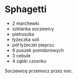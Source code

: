 # Sphagetti

- 2 marchewki
- szklanka soczewicy
- pietruszka
- łyżeczka soli
- pół łyżeczki pieprzu
- 6 puszek pomidorowych
- 3 cebule
- 4 ząbki czosnku

Soczewicę przemocz przez noc.